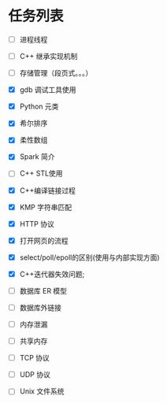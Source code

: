 # 任务列表

- [ ] 进程线程 
- [ ] C++ 继承实现机制 
- [ ] 存储管理（段页式。。。）
- [x] gdb 调试工具使用 
- [x] Python 元类 
- [x] 希尔排序 
- [x] 柔性数组 
- [x] Spark 简介
- [ ] C++ STL使用 
- [x] C++编译链接过程 
- [x] KMP 字符串匹配 
- [x] HTTP 协议 
- [x] 打开网页的流程 
- [x] select/poll/epoll的区别(使用与内部实现方面) 
- [x] C++迭代器失效问题; 
- [ ] 数据库 ER 模型 
- [ ] 数据库外链接 
- [ ] 内存泄漏 
- [ ] 共享内存 
- [ ] TCP 协议
- [ ] UDP 协议
- [ ] Unix 文件系统





